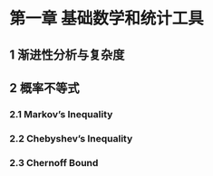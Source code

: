 # 第一章 基础数学和统计工具

## 1 渐进性分析与复杂度

## 2 概率不等式

### 2.1 Markov’s Inequality

### 2.2 Chebyshev’s Inequality

### 2.3 Chernoff Bound
